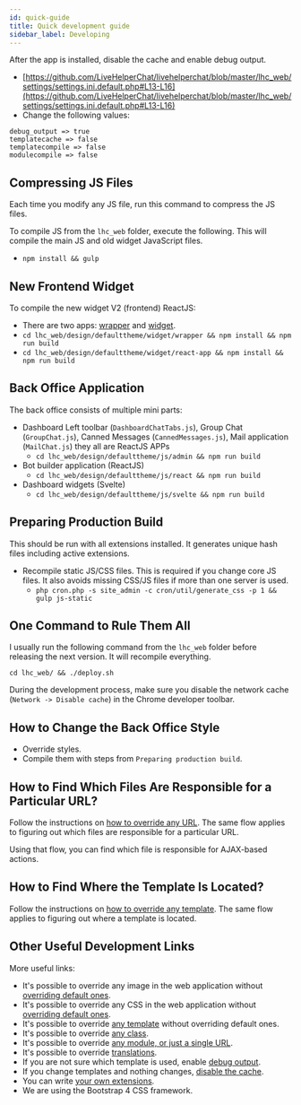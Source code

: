 ```yaml
---
id: quick-guide
title: Quick development guide
sidebar_label: Developing
---
```


After the app is installed, disable the cache and enable debug output.

*   [https://github.com/LiveHelperChat/livehelperchat/blob/master/lhc_web/settings/settings.ini.default.php#L13-L16](https://github.com/LiveHelperChat/livehelperchat/blob/master/lhc_web/settings/settings.ini.default.php#L13-L16)
*   Change the following values:

```
debug_output => true
templatecache => false
templatecompile => false
modulecompile => false
```

## Compressing JS Files

Each time you modify any JS file, run this command to compress the JS files.

To compile JS from the `lhc_web` folder, execute the following. This will compile the main JS and old widget JavaScript files.

*   `npm install && gulp`

## New Frontend Widget

To compile the new widget V2 (frontend) ReactJS:

*   There are two apps: [wrapper](https://github.com/LiveHelperChat/livehelperchat/tree/master/lhc_web/design/defaulttheme/widget/wrapper) and [widget](https://github.com/LiveHelperChat/livehelperchat/tree/master/lhc_web/design/defaulttheme/widget/react-app).
*   `cd lhc_web/design/defaulttheme/widget/wrapper && npm install && npm run build`
*   `cd lhc_web/design/defaulttheme/widget/react-app && npm install && npm run build`

## Back Office Application

The back office consists of multiple mini parts:

*   Dashboard Left toolbar (`DashboardChatTabs.js`), Group Chat (`GroupChat.js`), Canned Messages (`CannedMessages.js`), Mail application (`MailChat.js`) they all are ReactJS APPs
    *   `cd lhc_web/design/defaulttheme/js/admin && npm run build`
*   Bot builder application (ReactJS)
    *   `cd lhc_web/design/defaulttheme/js/react && npm run build`
*   Dashboard widgets (Svelte)
    *   `cd lhc_web/design/defaulttheme/js/svelte && npm run build`

## Preparing Production Build

This should be run with all extensions installed. It generates unique hash files including active extensions.

*   Recompile static JS/CSS files. This is required if you change core JS files. It also avoids missing CSS/JS files if more than one server is used.
    *   `php cron.php -s site_admin -c cron/util/generate_css -p 1 && gulp js-static`

## One Command to Rule Them All

I usually run the following command from the `lhc_web` folder before releasing the next version. It will recompile everything.

```shell
cd lhc_web/ && ./deploy.sh
```

During the development process, make sure you disable the network cache (`Network -> Disable cache`) in the Chrome developer toolbar.

## How to Change the Back Office Style

*   Override styles.
*   Compile them with steps from `Preparing production build`.

## How to Find Which Files Are Responsible for a Particular URL?

Follow the instructions on [how to override any URL](extending/override-module.md). The same flow applies to figuring out which files are responsible for a particular URL.

Using that flow, you can find which file is responsible for AJAX-based actions.

## How to Find Where the Template Is Located?

Follow the instructions on [how to override any template](extending/overriding-templates.md). The same flow applies to figuring out where a template is located.

## Other Useful Development Links

More useful links:

*   It's possible to override any image in the web application without [overriding default ones](development/unbrand.md#how-to-change-logo).
*   It's possible to override any CSS in the web application without [overriding default ones](development/unbrand.md).
*   It's possible to override [any template](extending/overriding-templates.md) without overriding default ones.
*   It's possible to override [any class](development/override-class.md).
*   It's possible to override [any module, or just a single URL](extending/override-module.md).
*   It's possible to override [translations](language.md#how-to-override-default-translations).
*   If you are not sure which template is used, enable [debug output](debug.md).
*   If you change templates and nothing changes, [disable the cache](debug.md#disabling-cache).
*   You can write [your own extensions](extending/writing-extension.md).
*   We are using the Bootstrap 4 CSS framework.
